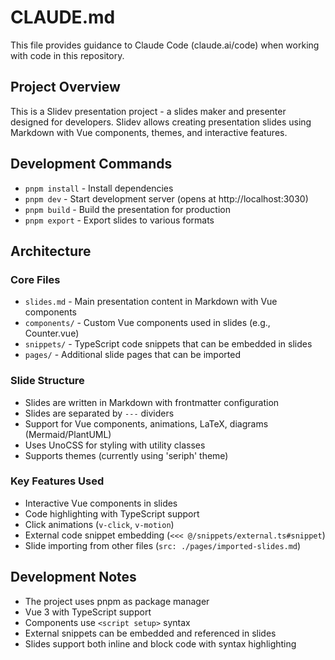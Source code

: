 # CLAUDE.md

This file provides guidance to Claude Code (claude.ai/code) when working with code in this repository.

## Project Overview

This is a Slidev presentation project - a slides maker and presenter designed for developers. Slidev allows creating presentation slides using Markdown with Vue components, themes, and interactive features.

## Development Commands

- `pnpm install` - Install dependencies
- `pnpm dev` - Start development server (opens at http://localhost:3030)
- `pnpm build` - Build the presentation for production
- `pnpm export` - Export slides to various formats

## Architecture

### Core Files
- `slides.md` - Main presentation content in Markdown with Vue components
- `components/` - Custom Vue components used in slides (e.g., Counter.vue)
- `snippets/` - TypeScript code snippets that can be embedded in slides
- `pages/` - Additional slide pages that can be imported

### Slide Structure
- Slides are written in Markdown with frontmatter configuration
- Slides are separated by `---` dividers
- Support for Vue components, animations, LaTeX, diagrams (Mermaid/PlantUML)
- Uses UnoCSS for styling with utility classes
- Supports themes (currently using 'seriph' theme)

### Key Features Used
- Interactive Vue components in slides
- Code highlighting with TypeScript support
- Click animations (`v-click`, `v-motion`)
- External code snippet embedding (`<<< @/snippets/external.ts#snippet`)
- Slide importing from other files (`src: ./pages/imported-slides.md`)

## Development Notes

- The project uses pnpm as package manager
- Vue 3 with TypeScript support
- Components use `<script setup>` syntax
- External snippets can be embedded and referenced in slides
- Slides support both inline and block code with syntax highlighting